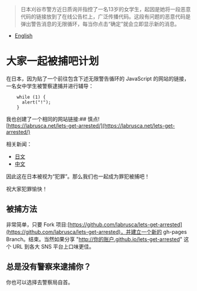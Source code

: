 [TITLE]:大家一起被捕吧计划
[TAGS]:其它

> 日本刈谷市警方近日质询并指控了一名13岁的女学生，起因是她将一段恶意代码的链接放到了在线公告栏上，广泛传播代码。这段有问题的恶意代码是弹出警告消息的无限循环，每当你点击“确定”就会立即显示新的消息。

- [English](https://github.com/labrusca/lets-get-arrested/blob/master/README.md)

# 大家一起被捕吧计划

在日本，因为贴了一个前往包含下述无限警告循环的 JavaScript 的网站的链接，一名女中学生被警察逮捕并进行辅导：

        while (1) {
          alert("!");
        }


我也创建了一个相同的网站链接:## 慎点!  
[https://labrusca.net/lets-get-arrested/](https://labrusca.net/lets-get-arrested/)


相关新闻：
- [日文](https://www3.nhk.or.jp/lnews/kobe/20190304/2020003239.html)
- [中文](https://www.oschina.net/news/105040/infinite-javascript-popup-prank)

因此这在日本被视为“犯罪”。那么我们也一起成为罪犯被捕吧！

祝大家犯罪愉快！

## 被捕方法

非常简单，只要 Fork 项目:[https://github.com/labrusca/lets-get-arrested](https://github.com/labrusca/lets-get-arrested)，并建立一个新的 gh-pages Branch。结束。当然如果分享 "http://你的账户.github.io/lets-get-arrested" 这个 URL 到各大 SNS 平台上口味更佳。

## 总是没有警察来逮捕你？

你也可以选择去警察局自首。